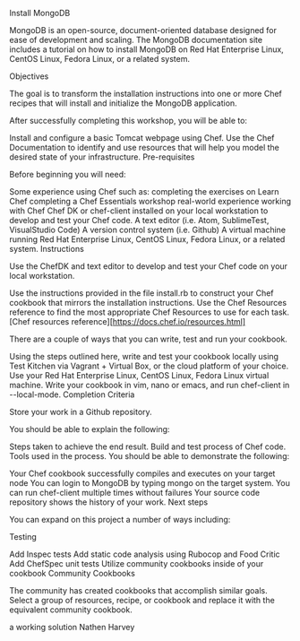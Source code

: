 Install MongoDB

MongoDB is an open-source, document-oriented database designed for ease of development and scaling. The MongoDB documentation site includes a tutorial on how to install MongoDB on Red Hat Enterprise Linux, CentOS Linux, Fedora Linux, or a related system.

Objectives

The goal is to transform the installation instructions into one or more Chef recipes that will install and initialize the MongoDB application.

After successfully completing this workshop, you will be able to:

Install and configure a basic Tomcat webpage using Chef.
Use the Chef Documentation to identify and use resources that will help you model the desired state of your infrastructure.
Pre-requisites

Before beginning you will need:

Some experience using Chef such as:
completing the exercises on Learn Chef
completing a Chef Essentials workshop
real-world experience working with Chef
Chef DK or chef-client installed on your local workstation to develop and test your Chef code.
A text editor (i.e. Atom, SublimeTest, VisualStudio Code)
A version control system (i.e. Github)
A virtual machine running Red Hat Enterprise Linux, CentOS Linux, Fedora Linux, or a related system.
Instructions

Use the ChefDK and text editor to develop and test your Chef code on your local workstation.

Use the instructions provided in the file install.rb to construct your Chef cookbook that mirrors the installation instructions. Use the Chef Resources reference to find the most appropriate Chef Resources to use for each task. [Chef resources reference][https://docs.chef.io/resources.html]

There are a couple of ways that you can write, test and run your cookbook.

Using the steps outlined here, write and test your cookbook locally using Test Kitchen via Vagrant + Virtual Box, or the cloud platform of your choice.
Use your Red Hat Enterprise Linux, CentOS Linux, Fedora Linux virtual machine. Write your cookbook in vim, nano or emacs, and run chef-client in --local-mode.
Completion Criteria

Store your work in a Github repository.

You should be able to explain the following:

Steps taken to achieve the end result.
Build and test process of Chef code.
Tools used in the process.
You should be able to demonstrate the following:

Your Chef cookbook successfully compiles and executes on your target node
You can login to MongoDB by typing mongo on the target system.
You can run chef-client multiple times without failures
Your source code repository shows the history of your work.
Next steps

You can expand on this project a number of ways including:

Testing

Add Inspec tests
Add static code analysis using Rubocop and Food Critic
Add ChefSpec unit tests
Utilize community cookbooks inside of your cookbook Community Cookbooks

The community has created cookbooks that accomplish similar goals. Select a group of resources, recipe, or cookbook and replace it with the equivalent community cookbook.

a working solution Nathen Harvey
